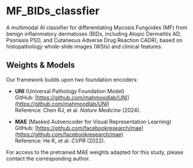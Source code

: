 # MF_BIDs_classfier
A multimodal AI classifier for differentiating Mycosis Fungoides (MF) from benign inflammatory dermatoses (BIDs, including Atopic Dermatitis AD, Psoriasis PSO, and Cutaneous Adverse Drug Reaction 
CADR), based on histopathology whole-slide images (WSIs) and clinical features.
## Weights & Models

Our framework builds upon two foundation encoders:

- **UNI** (Universal Pathology Foundation Model)  
  GitHub: [https://github.com/mahmoodlab/UNI](https://github.com/mahmoodlab/UNI)  
  Reference: Chen RJ, et al. *Nature Medicine* (2024).

- **MAE** (Masked Autoencoder for Visual Representation Learning)  
  GitHub: [https://github.com/facebookresearch/mae](https://github.com/facebookresearch/mae)  
  Reference: He K, et al. *CVPR* (2022).

For access to the pretrained MAE weights adapted for this study, please contact the corresponding author.

